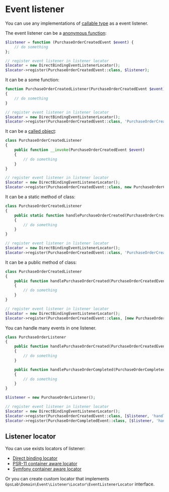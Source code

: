 Event listener
==============

You can use any implementations of [callable type](http://php.net/manual/en/language.types.callable.php) as a event
listener.

The event listener can be a [anonymous function](http://php.net/manual/en/functions.anonymous.php):

```php
$listener = function (PurchaseOrderCreatedEvent $event) {
    // do something
};

// register event listener in listener locator
$locator = new DirectBindingEventListenerLocator();
$locator->register(PurchaseOrderCreatedEvent::class, $listener);
```

It can be a some function:

```php
function PurchaseOrderCreatedListener(PurchaseOrderCreatedEvent $event)
{
    // do something
}

// register event listener in listener locator
$locator = new DirectBindingEventListenerLocator();
$locator->register(PurchaseOrderCreatedEvent::class, 'PurchaseOrderCreatedListener');
```

It can be a [called object](http://php.net/manual/en/language.oop5.magic.php#object.invoke):

```php
class PurchaseOrderCreatedListener
{
    public function __invoke(PurchaseOrderCreatedEvent $event)
    {
        // do something
    }
}

// register event listener in listener locator
$locator = new DirectBindingEventListenerLocator();
$locator->register(PurchaseOrderCreatedEvent::class, new PurchaseOrderCreatedListener());
```

It can be a static method of class:

```php
class PurchaseOrderCreatedListener
{
    public static function handlePurchaseOrderCreated(PurchaseOrderCreatedEvent $event)
    {
        // do something
    }
}

// register event listener in listener locator
$locator = new DirectBindingEventListenerLocator();
$locator->register(PurchaseOrderCreatedEvent::class, 'PurchaseOrderCreatedListener::handlePurchaseOrderCreated');
```

It can be a public method of class:

```php
class PurchaseOrderCreatedListener
{
    public function handlePurchaseOrderCreated(PurchaseOrderCreatedEvent $event)
    {
        // do something
    }
}

// register event listener in listener locator
$locator = new DirectBindingEventListenerLocator();
$locator->register(PurchaseOrderCreatedEvent::class, [new PurchaseOrderCreatedListener(), 'handlePurchaseOrderCreated']);
```

You can handle many events in one listener.

```php
class PurchaseOrderListener
{
    public function handlePurchaseOrderCreated(PurchaseOrderCreatedEvent $event)
    {
        // do something
    }

    public function handlePurchaseOrderCompleted(PurchaseOrderCompletedEvent $event)
    {
        // do something
    }
}

$listener = new PurchaseOrderListener();

// register event listener in listener locator
$locator = new DirectBindingEventListenerLocator();
$locator->register(PurchaseOrderCreatedEvent::class, [$listener, 'handlePurchaseOrderCreated']);
$locator->register(PurchaseOrderCompletedEvent::class, [$listener, 'handlePurchaseOrderCompleted']);
```

## Listener locator

You can use exists locators of listener:

 * [Direct binding locator](locator/direct_binding.md)
 * [PSR-11 container aware locator](locator/psr-11_container.md)
 * [Symfony container aware locator](locator/symfony_container.md)

Or you can create custom locator that implements `GpsLab\Domain\Event\Listener\Locator\EventListenerLocator` interface.
